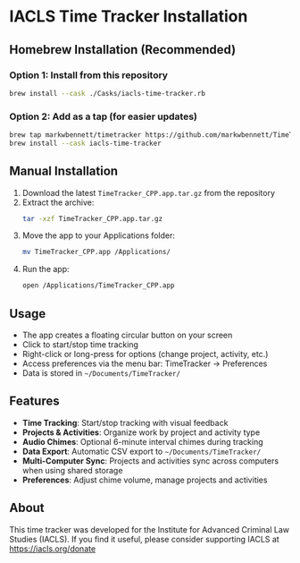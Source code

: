# IACLS Time Tracker Installation

## Homebrew Installation (Recommended)

### Option 1: Install from this repository
```bash
brew install --cask ./Casks/iacls-time-tracker.rb
```

### Option 2: Add as a tap (for easier updates)
```bash
brew tap markwbennett/timetracker https://github.com/markwbennett/TimeTrackButton
brew install --cask iacls-time-tracker
```

## Manual Installation

1. Download the latest `TimeTracker_CPP.app.tar.gz` from the repository
2. Extract the archive:
   ```bash
   tar -xzf TimeTracker_CPP.app.tar.gz
   ```
3. Move the app to your Applications folder:
   ```bash
   mv TimeTracker_CPP.app /Applications/
   ```
4. Run the app:
   ```bash
   open /Applications/TimeTracker_CPP.app
   ```

## Usage

- The app creates a floating circular button on your screen
- Click to start/stop time tracking
- Right-click or long-press for options (change project, activity, etc.)
- Access preferences via the menu bar: TimeTracker → Preferences
- Data is stored in `~/Documents/TimeTracker/`

## Features

- **Time Tracking**: Start/stop tracking with visual feedback
- **Projects & Activities**: Organize work by project and activity type
- **Audio Chimes**: Optional 6-minute interval chimes during tracking
- **Data Export**: Automatic CSV export to `~/Documents/TimeTracker/`
- **Multi-Computer Sync**: Projects and activities sync across computers when using shared storage
- **Preferences**: Adjust chime volume, manage projects and activities

## About

This time tracker was developed for the Institute for Advanced Criminal Law Studies (IACLS). If you find it useful, please consider supporting IACLS at https://iacls.org/donate 